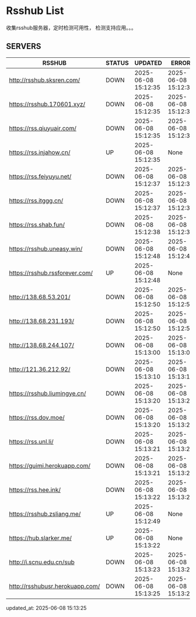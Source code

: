 # Rsshub List

收集rsshub服务器，定时检测可用性， 检测支持应用。。。


## SERVERS

|  RSSHUB   | STATUS  | UPDATED  | ERROR  | TWITTER |  
|  ----  | ----  | ----  | ----  | ---- |  
| http://rsshub.sksren.com/ | DOWN | 2025-06-08 15:12:35 | 2025-06-08 15:12:35 |  
| https://rsshub.170601.xyz/ | DOWN | 2025-06-08 15:12:35 | 2025-06-08 15:12:35 |  
| https://rss.qiuyuair.com/ | DOWN | 2025-06-08 15:12:35 | 2025-06-08 15:12:35 |  
| https://rss.injahow.cn/ | UP | 2025-06-08 15:12:35 | None ||  
| https://rss.feiyuyu.net/ | DOWN | 2025-06-08 15:12:37 | 2025-06-08 15:12:37 |  
| https://rss.itggg.cn/ | DOWN | 2025-06-08 15:12:37 | 2025-06-08 15:12:37 |  
| https://rss.shab.fun/ | DOWN | 2025-06-08 15:12:38 | 2025-06-08 15:12:38 |  
| https://rsshub.uneasy.win/ | DOWN | 2025-06-08 15:12:48 | 2025-06-08 15:12:48 |  
| https://rsshub.rssforever.com/ | UP | 2025-06-08 15:12:48 | None ||  
| http://138.68.53.201/ | DOWN | 2025-06-08 15:12:50 | 2025-06-08 15:12:50 |  
| http://138.68.231.193/ | DOWN | 2025-06-08 15:12:50 | 2025-06-08 15:12:50 |  
| http://138.68.244.107/ | DOWN | 2025-06-08 15:13:00 | 2025-06-08 15:13:00 |  
| http://121.36.212.92/ | DOWN | 2025-06-08 15:13:10 | 2025-06-08 15:13:10 |  
| https://rsshub.liumingye.cn/ | DOWN | 2025-06-08 15:13:20 | 2025-06-08 15:13:20 |  
| https://rss.dov.moe/ | DOWN | 2025-06-08 15:13:20 | 2025-06-08 15:13:20 |  
| https://rss.unl.li/ | DOWN | 2025-06-08 15:13:21 | 2025-06-08 15:13:21 |  
| https://guimi.herokuapp.com/ | DOWN | 2025-06-08 15:13:21 | 2025-06-08 15:13:21 |  
| https://rss.hee.ink/ | DOWN | 2025-06-08 15:13:22 | 2025-06-08 15:13:22 |  
| https://rsshub.zsliang.me/ | UP | 2025-06-08 15:12:49 | None |OK|  
| https://hub.slarker.me/ | UP | 2025-06-08 15:13:22 | None ||  
| http://i.scnu.edu.cn/sub | DOWN | 2025-06-08 15:13:23 | 2025-06-08 15:13:23 |  
| http://rsshubusr.herokuapp.com/ | DOWN | 2025-06-08 15:13:25 | 2025-06-08 15:13:25 |  
  

updated_at: 2025-06-08 15:13:25  
